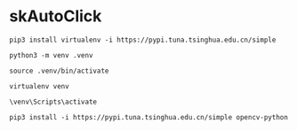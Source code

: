 # skAutoClick
`pip3 install virtualenv -i https://pypi.tuna.tsinghua.edu.cn/simple`

`python3 -m venv .venv`

`source .venv/bin/activate`

`virtualenv venv`

`\venv\Scripts\activate`

`pip3 install -i https://pypi.tuna.tsinghua.edu.cn/simple opencv-python`